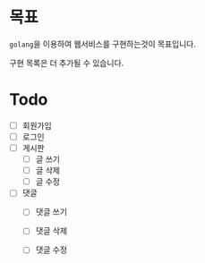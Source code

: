 # 목표
`golang`을 이용하여 웹서비스를 구현하는것이 목표입니다.

구현 목록은 더 추가될 수 있습니다.
# Todo
- [ ] 회원가입
- [ ] 로그인
- [ ] 게시판
  - [ ] 글 쓰기
  - [ ] 글 삭제
  - [ ] 글 수정
- [ ] 댓글
  - [ ] 댓글 쓰기
  - [ ] 댓글 삭제
  - [ ] 댓글 수정
  
